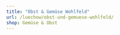 ```yaml
---
title: "Obst & Gemüse Wohlfeld"
url: /luechow/obst-und-gemuese-wohlfeld/
shop: Gemüse & Obst
---
```

